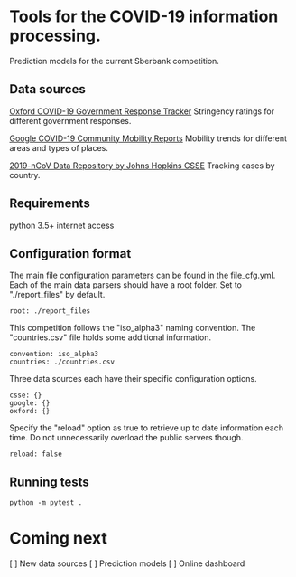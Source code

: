 # Tools for the COVID-19 information processing.
Prediction models for the current Sberbank competition.


## Data sources

[Oxford COVID-19 Government Response Tracker](https://www.bsg.ox.ac.uk/research/research-projects/oxford-covid-19-government-response-tracker)
Stringency ratings for different government responses.

[Google COVID-19 Community Mobility Reports](https://www.google.com/covid19/mobility/)
Mobility trends for different areas and types of places.

[2019-nCoV Data Repository by Johns Hopkins CSSE](https://github.com/CSSEGISandData/COVID-19/)
Tracking cases by country.

## Requirements

python 3.5+
internet access

## Configuration format

The main file configuration parameters can be found in the file_cfg.yml.
Each of the main data parsers should have a root folder. Set to "./report_files" by default.
 
	root: ./report_files

This competition follows the "iso_alpha3" naming convention. The "countries.csv" file holds some additional information.

	convention: iso_alpha3
	countries: ./countries.csv

Three data sources each have their specific configuration options.

	csse: {}
	google: {}
	oxford: {}

Specify the "reload" option as true to retrieve up to date information each time.
Do not unnecessarily overload the public servers though.

	reload: false


## Running tests

	python -m pytest .

# Coming next
[ ] New data sources
[ ] Prediction models
[ ] Online dashboard